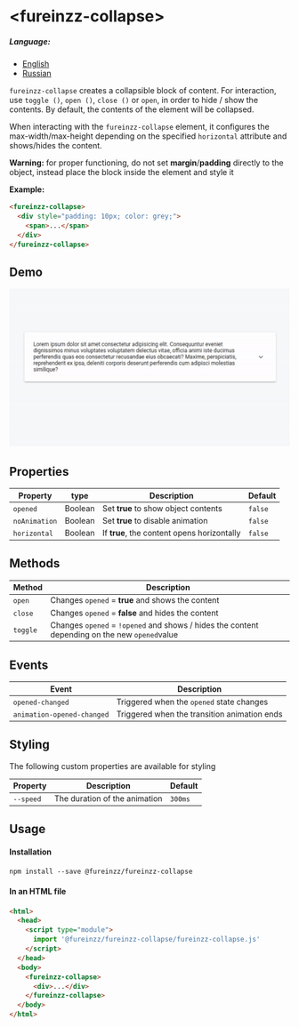 # &lt;fureinzz-collapse&gt;

##### Language:
+ [English](https://github.com/fureinzz/fureinzz-collapse/blob/master/README.md)
+ [Russian](https://github.com/fureinzz/fureinzz-collapse/blob/master/README.ru.md)

`fureinzz-collapse`  creates a collapsible block of content. For interaction, use `toggle ()`, `open ()`, `close ()` or `open`, in order to hide / show the contents. By default, the contents of the element will be collapsed.


When interacting with the `fureinzz-collapse` element, it configures the max-width/max-height depending on the specified `horizontal` attribute and shows/hides the content.

**Warning:** for proper functioning, do not set  **margin**/**padding**  directly to the object, instead place the block inside the element and style it

**Example:**
```html
<fureinzz-collapse>
  <div style="padding: 10px; color: grey;">
    <span>...</span>
  </div>
</fureinzz-collapse>
```

## Demo
![collapse.demo.gif](https://github.com/fureinzz/fureinzz-collapse/blob/master/demo-image/fr-collapse.demo.gif?raw=true)

## Properties
| Property | type | Description | Default |
| --- | --- | --- | --- |
| `opened` | Boolean | Set **true** to show object contents | `false` |
| `noAnimation` | Boolean | Set **true** to disable animation  | `false` |
| `horizontal` | Boolean | If **true**, the content opens horizontally| `false` |

## Methods
| Method | Description | 
| --- | --- | 
| `open`  | Changes `opened` = **true** and shows the content|
| `close`  | Changes `opened` = **false** and hides the content |
| `toggle`  |  Changes `opened` = `!opened` and shows / hides the content depending on the new `opened`value|

## Events
| Event | Description | 
| --- | --- | 
| `opened-changed`  | Triggered when the `opened` state changes |
| `animation-opened-changed`  |Triggered when the transition animation ends |


## Styling

The following custom properties are available for styling

| Property | Description | Default |
| --- | --- | --- |
| `--speed` | The duration of the animation | `300ms` |

## Usage

#### Installation
```
npm install --save @fureinzz/fureinzz-collapse
```

#### In an HTML file
```html
<html>
  <head>
    <script type="module">
      import '@fureinzz/fureinzz-collapse/fureinzz-collapse.js'
    </script>
  </head>
  <body>
    <fureinzz-collapse>
      <div>...</div>
    </fureinzz-collapse>
  </body>
</html>
```
